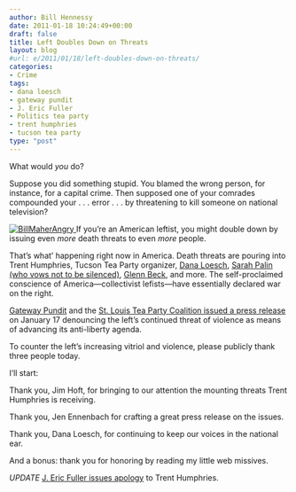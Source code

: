 ```yaml
---
author: Bill Hennessy
date: 2011-01-18 10:24:49+00:00
draft: false
title: Left Doubles Down on Threats
layout: blog
#url: e/2011/01/18/left-doubles-down-on-threats/
categories:
- Crime
tags:
- dana loesch
- gateway pundit
- J. Eric Fuller
- Politics tea party
- trent humphries
- tucson tea party
type: "post"
---
```


What would _you_ do?

 

Suppose you did something stupid. You blamed the wrong person, for instance, for a capital crime. Then supposed one of your comrades compounded your . . . error . . . by threatening to kill someone on national television?

 

[![BillMaherAngry](https://hennessysview.com/wp-content/uploads/2011/01/BillMaherAngry_thumb1.jpg)
](https://hennessysview.com/wp-content/uploads/2011/01/BillMaherAngry1.jpg)If you’re an American leftist, you might double down by issuing even _more_ death threats to even _more_ people. 

 

That’s what’ happening right now in America. Death threats are pouring into Trent Humphries, Tucson Tea Party organizer, [Dana Loesch](https://teapartyfi.com/news/Dana-Loesch-Gets-Death-Threats-in-Wake-of-Arizona-Shooting-1859628.html), [Sarah Palin (who vows not to be silenced)](https://michellemalkin.com/2011/01/17/shut-me-up/), [Glenn Beck](https://www.mediaite.com/tv/glenn-beck-opens-up-about-violence-i-have-15-operating-threats-on-me-at-any-given-time/), and more. The self-proclaimed conscience of America—collectivist lefists—have essentially declared war on the right.

 

[Gateway Pundit](https://gatewaypundit.rightnetwork.com/) and the [St. Louis Tea Party Coalition issued a press release](https://gatewaypundit.rightnetwork.com/2011/01/st-louis-tea-party-stands-in-solidarity-with-trent-humphries-and-the-tucson-tea-party/) on January 17 denouncing the left’s continued threat of violence as means of advancing its anti-liberty agenda.

 

To counter the left’s increasing vitriol and violence, please publicly thank three people today. 

 

I’ll start:

 

Thank you, Jim Hoft, for bringing to our attention the mounting threats Trent Humphries is receiving. 

 

Thank you, Jen Ennenbach for crafting a great press release on the issues.

 

Thank you, Dana Loesch, for continuing to keep our voices in the national ear.

 

And a bonus: thank you for honoring by reading my little web missives.

 

*UPDATE* [J. Eric Fuller issues apology](https://www.cnn.com/2011/POLITICS/01/17/arizona.shooting.fuller/index.html) to Trent Humphries.

